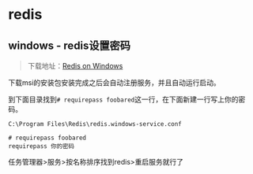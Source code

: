# redis

## windows - redis设置密码

> 下载地址：[Redis on Windows](https://github.com/microsoftarchive/redis)

下载msi的安装包安装完成之后会自动注册服务，并且自动运行启动。

到下面目录找到`# requirepass foobared`这一行，在下面新建一行写上你的密码。

`C:\Program Files\Redis\redis.windows-service.conf`

```nginx
# requirepass foobared
requirepass 你的密码
```

任务管理器>服务>按名称排序找到redis>重启服务就行了
